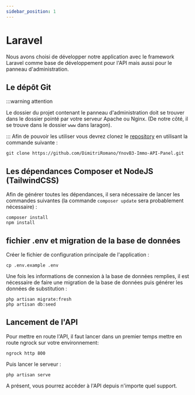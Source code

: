 ```yaml
---
sidebar_position: 1
---
```


# Laravel

Nous avons choisi de développer notre application avec le framework Laravel comme base de développement pour l'API mais aussi pour le panneau d'administration.


## Le dépôt Git
:::warning attention

Le dossier du projet contenant le panneau d'administration doit se trouver dans le dossier pointé par votre serveur Apache ou Nginx. (De notre côté, il se trouve dans le dossier `www` dans laragon).

:::
Afin de pouvoir les utiliser vous devrez clonez le [repository](https://github.com/DimitriRomano/YnovB3-Immo-API-Panel) en utilisant la commande suivante :

```
git clone https://github.com/DimitriRomano/YnovB3-Immo-API-Panel.git
```


## Les dépendances Composer et NodeJS (TailwindCSS)

Afin de générer toutes les dépendances, il sera nécessaire de lancer les commandes suivantes (la commande `composer update` sera probablement nécessaire) :

```
composer install
npm install
```

## fichier .env et migration de la base de données

Créer le fichier de configuration principale de l'application :
```
cp .env.example .env
```

Une fois les informations de connexion à la base de données remplies, il est nécessaire de faire une migration de la base de données puis générer les données de substitution :
```
php artisan migrate:fresh
php artisan db:seed
```

## Lancement de l'API

Pour mettre en route l'API, il faut lancer dans un premier temps mettre en route ngrock sur votre environnement:
```
ngrock http 800
```

Puis lancer le serveur :
```
php artisan serve
```

A présent, vous pourrez accéder à l'API depuis n'importe quel support.




